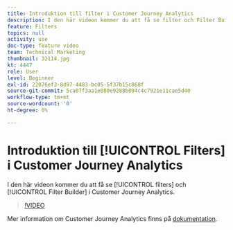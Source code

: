 ```yaml
---
title: Introduktion till filter i Customer Journey Analytics
description: I den här videon kommer du att få se filter och Filter Builder i Adobe Customer Journey Analytics.
feature: Filters
topics: null
activity: use
doc-type: feature video
team: Technical Marketing
thumbnail: 32114.jpg
kt: 4447
role: User
level: Beginner
exl-id: 22076ef3-8d97-4483-bc05-5f37b15c868f
source-git-commit: 5ca07f3aa1e080e9288b094c4c7921e11cae5d40
workflow-type: tm+mt
source-wordcount: '0'
ht-degree: 0%

---
```


# Introduktion till [!UICONTROL Filters] i Customer Journey Analytics

I den här videon kommer du att få se [!UICONTROL filters] och [!UICONTROL Filter Builder] i Customer Journey Analytics.

>[!VIDEO](https://video.tv.adobe.com/v/32114/?quality=12)

Mer information om Customer Journey Analytics finns på [dokumentation](https://experienceleague.adobe.com/docs/analytics-platform/using/cja-landing.html).
